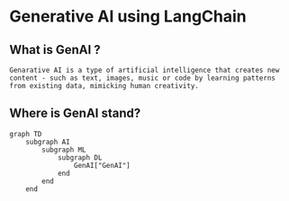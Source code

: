 # Generative AI using LangChain


## What is GenAI ?
```
Genarative AI is a type of artificial intelligence that creates new content - such as text, images, music or code by learning patterns from existing data, mimicking human creativity. 
```

## Where is GenAI stand?

```mermaid
graph TD
    subgraph AI
        subgraph ML
            subgraph DL
                GenAI["GenAI"]
            end
        end
    end
```